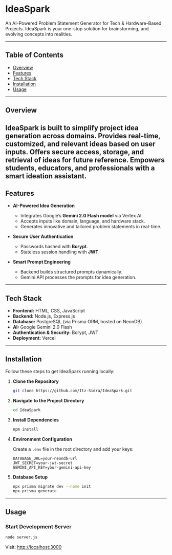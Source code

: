 # IdeaSpark

An AI-Powered Problem Statement Generator for Tech & Hardware-Based Projects. IdeaSpark is your one-stop solution for brainstorming, and evolving concepts into realities.

---

## Table of Contents

- [Overview](#overview)
- [Features](#features)
- [Tech Stack](#tech-stack)
- [Installation](#installation)
- [Usage](#usage)

---

## Overview

IdeaSpark is built to simplify project idea generation across domains. Provides real-time, customized, and relevant ideas based on user inputs. Offers secure access, storage, and retrieval of ideas for future reference. Empowers students, educators, and professionals with a smart ideation assistant.
---

## Features

- **AI-Powered Idea Generation**
  - Integrates Google’s **Gemini 2.0 Flash model** via Vertex AI.
  - Accepts inputs like domain, language, and hardware stack.
  - Generates innovative and tailored problem statements in real-time.

- **Secure User Authentication**
  - Passwords hashed with **Bcrypt**.
  - Stateless session handling with **JWT**.

- **Smart Prompt Engineering**
  - Backend builds structured prompts dynamically.
  - Gemini API processes the prompts for idea generation.

---

## Tech Stack

- **Frontend:** HTML, CSS, JavaScript
- **Backend:** Node.js, Express.js
- **Database:** PostgreSQL (via Prisma ORM, hosted on NeonDB)
- **AI:** Google Gemini 2.0 Flash
- **Authentication & Security:** Bcrypt, JWT
- **Deployment:** Vercel

---

## Installation

Follow these steps to get IdeaSpark running locally:

1. **Clone the Repository**
   ```bash
   git clone https://github.com/Itz-Sidra/IdeaSpark.git
   ```

2. **Navigate to the Project Directory**

   ```bash
   cd IdeaSpark
   ```

3. **Install Dependencies**

     ```bash
     npm install
     ```

4. **Environment Configuration**
   
   Create a `.env` file in the root directory and add your keys:

   ```env
   DATABASE_URL=your-neondb-url
   JWT_SECRET=your-jwt-secret
   GEMINI_API_KEY=your-gemini-api-key
   ```

5. **Database Setup**

   ```bash
   npx prisma migrate dev --name init
   npx prisma generate
   ```
---
## Usage

### Start Development Server

```bash
node server.js
```

Visit: [http://localhost:3000](http://localhost:3000)
